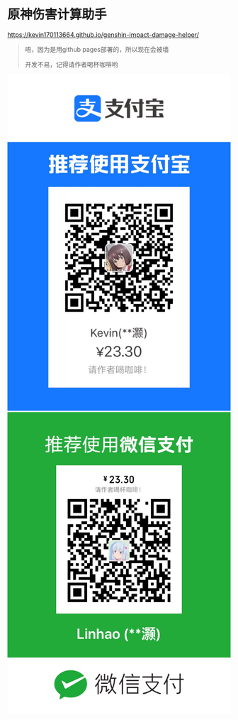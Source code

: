# 原神伤害计算助手

https://kevin170113664.github.io/genshin-impact-damage-helper/

> 唔，因为是用github pages部署的，所以现在会被墙
>
> 开发不易，记得请作者喝杯咖啡哟

![](./src/asset/alipay.jpg)
![](./src/asset/wechat.jpg)